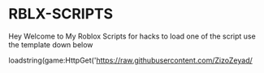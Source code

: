 # RBLX-SCRIPTS

Hey Welcome to My Roblox Scripts for hacks to load one of the script use the template down below 

loadstring(game:HttpGet('https://raw.githubusercontent.com/ZizoZeyad/
